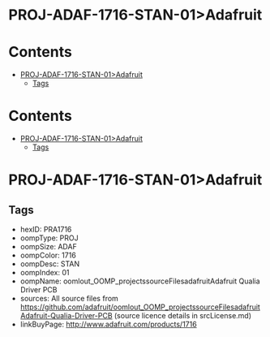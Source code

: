 
PROJ-ADAF-1716-STAN-01>Adafruit
===============================

Contents
========

* [PROJ-ADAF-1716-STAN-01>Adafruit](#proj-adaf-1716-stan-01adafruit)
	* [Tags](#tags)

Contents
========

* [PROJ-ADAF-1716-STAN-01>Adafruit](#proj-adaf-1716-stan-01adafruit)
	* [Tags](#tags)

# PROJ-ADAF-1716-STAN-01>Adafruit

## Tags

- hexID: PRA1716
- oompType: PROJ
- oompSize: ADAF
- oompColor: 1716
- oompDesc: STAN
- oompIndex: 01
- oompName: oomlout_OOMP_projectssourceFilesadafruitAdafruit Qualia Driver PCB
- sources: All source files from https://github.com/adafruit/oomlout_OOMP_projectssourceFilesadafruitAdafruit-Qualia-Driver-PCB (source licence details in srcLicense.md)
- linkBuyPage: http://www.adafruit.com/products/1716
